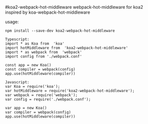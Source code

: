 #koa2-webpack-hot-middleware
webpack-hot-middleware for koa2
inspired by koa-webpack-hot-middleware

usage:
```
npm install --save-dev koa2-webpack-hot-middleware

Typescript:
import * as Koa from  'koa'
import hotMiddleware from  'koa2-webpack-hot-middleware'
import * as webpack from  'webpack'
import config from './webpack.conf'

const app = new Koa()
const compiler = webpack(config)
app.use(hotMiddleware(compiler))

Javascript:
var Koa = require('koa');
var hotMiddleware = require('koa2-webpack-hot-middleware');
var webpack = require('webpack');
var config = require('./webpack.conf');

var app = new Koa()
var compiler = webpack(config)
app.use(hotMiddleware(compiler))
```
